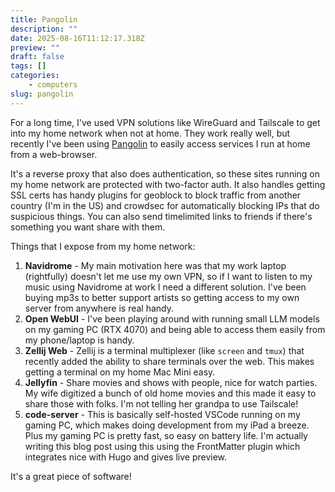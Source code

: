 ```yaml
---
title: Pangolin 
description: ""
date: 2025-08-16T11:12:17.318Z
preview: ""
draft: false
tags: []
categories:
    - computers
slug: pangolin
---
```


For a long time, I've used VPN solutions like WireGuard and Tailscale to get into my home network when not at home. They work really well, but recently I've been using [Pangolin](https://github.com/fosrl/pangolin) to easily access services I run at home from a web-browser.

It's a reverse proxy that also does authentication, so these sites running on my home network are protected with two-factor auth. It also handles getting SSL certs has handy plugins for geoblock to block traffic from another country (I'm in the US) and crowdsec for automatically blocking IPs that do suspicious things. You can also send timelimited links to friends if there's something you want share with them.

Things that I expose from my home network:

1. **Navidrome** -  My main motivation here was that my work laptop (rightfully) doesn't let me use my own VPN, so if I want to listen to my music using Navidrome at work I need a different solution. I've been buying mp3s to better support artists so getting access to my own server from anywhere is real handy. 
1. **Open WebUI** - I've been playing around with running small LLM models on my gaming PC (RTX 4070) and being able to access them easily from my phone/laptop is handy. 
1. **Zellij Web** - Zellij is a terminal multiplexer (like `screen` and `tmux`) that recently added the ability to share terminals over the web. This makes getting a terminal on my home Mac Mini easy.
1. **Jellyfin** - Share movies and shows with people, nice for watch parties. My wife digitized a bunch of old home movies and this made it easy to share those with folks. I'm not telling her grandpa to use Tailscale!
1. **code-server** - This is basically self-hosted VSCode running on my gaming PC, which makes doing development from my iPad a breeze. Plus my gaming PC is pretty fast, so easy on battery life. I'm actually writing this blog post using this using the FrontMatter plugin which integrates nice with Hugo and gives live preview.

It's a great piece of software!